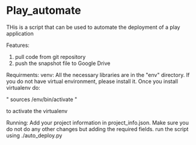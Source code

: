 # Play_automate
THis is a script that can be used to automate the deployment of a play application



Features:
1) pull code from git repository
2) push the snapshot file to Google Drive

Requirments:
venv: All the necessary libraries are in the "env" directory. 
  If you do not have virtual environment, please install it.
Once you install virtualenv do:

" sources /env/bin/activate "

to activate the virtualenv

Running:
Add your project information in project_info.json. Make sure you do not do any other changes but adding the required fields.
run the script using ./auto_deploy.py

